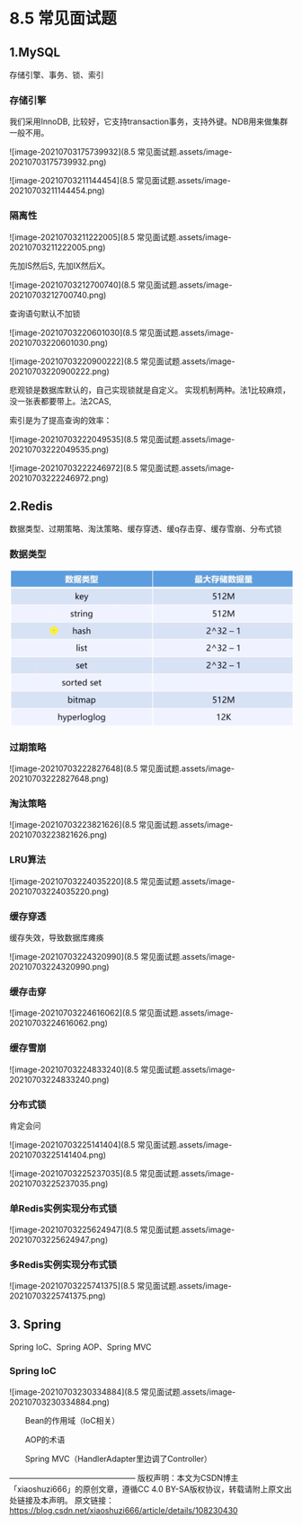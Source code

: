 # 8.5 常见面试题



## 1.MySQL
存储引擎、事务、锁、索引

### 存储引擎

我们采用InnoDB, 比较好，它支持transaction事务，支持外键。NDB用来做集群一般不用。

![image-20210703175739932](8.5 常见面试题.assets/image-20210703175739932.png)

![image-20210703211144454](8.5 常见面试题.assets/image-20210703211144454.png)

### 隔离性

![image-20210703211222005](8.5 常见面试题.assets/image-20210703211222005.png)

先加IS然后S, 先加IX然后X。

![image-20210703212700740](8.5 常见面试题.assets/image-20210703212700740.png)

查询语句默认不加锁

![image-20210703220601030](8.5 常见面试题.assets/image-20210703220601030.png)

![image-20210703220900222](8.5 常见面试题.assets/image-20210703220900222.png)

悲观锁是数据库默认的，自己实现锁就是自定义。 实现机制两种。法1比较麻烦，没一张表都要带上。法2CAS, 

索引是为了提高查询的效率： 

![image-20210703222049535](8.5 常见面试题.assets/image-20210703222049535.png)

![image-20210703222246972](8.5 常见面试题.assets/image-20210703222246972.png)



## 2.Redis

数据类型、过期策略、淘汰策略、缓存穿透、缓q存击穿、缓存雪崩、分布式锁

### 数据类型

<img src="8.5 常见面试题.assets/image-20210703222526265.png" alt="image-20210703222526265" style="zoom:80%;" />

### 过期策略

![image-20210703222827648](8.5 常见面试题.assets/image-20210703222827648.png)

### 淘汰策略

![image-20210703223821626](8.5 常见面试题.assets/image-20210703223821626.png)

### LRU算法

![image-20210703224035220](8.5 常见面试题.assets/image-20210703224035220.png)

### 缓存穿透

缓存失效，导致数据库瘫痪

![image-20210703224320990](8.5 常见面试题.assets/image-20210703224320990.png)



### 缓存击穿

![image-20210703224616062](8.5 常见面试题.assets/image-20210703224616062.png)

### 缓存雪崩

![image-20210703224833240](8.5 常见面试题.assets/image-20210703224833240.png)



### 分布式锁

肯定会问

![image-20210703225141404](8.5 常见面试题.assets/image-20210703225141404.png)

![image-20210703225237035](8.5 常见面试题.assets/image-20210703225237035.png)

### 单Redis实例实现分布式锁

![image-20210703225624947](8.5 常见面试题.assets/image-20210703225624947.png)

### 多Redis实例实现分布式锁

![image-20210703225741375](8.5 常见面试题.assets/image-20210703225741375.png)

## 3. Spring

Spring IoC、Spring AOP、Spring MVC

### Spring IoC

![image-20210703230334884](8.5 常见面试题.assets/image-20210703230334884.png)





  Bean的作用域（IoC相关）

  AOP的术语

  Spring MVC（HandlerAdapter里边调了Controller）

————————————————
版权声明：本文为CSDN博主「xiaoshuzi666」的原创文章，遵循CC 4.0 BY-SA版权协议，转载请附上原文出处链接及本声明。
原文链接：https://blog.csdn.net/xiaoshuzi666/article/details/108230430